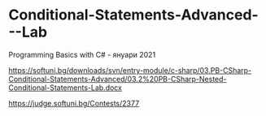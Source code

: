 # Conditional-Statements-Advanced---Lab
Programming Basics with C# - януари 2021

https://softuni.bg/downloads/svn/entry-module/c-sharp/03.PB-CSharp-Conditional-Statements-Advanced/03.2%20PB-CSharp-Nested-Conditional-Statements-Lab.docx

https://judge.softuni.bg/Contests/2377
